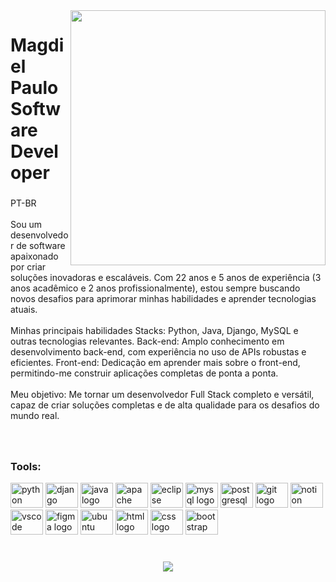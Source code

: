 <img align="right" height="408" src=""/>

### 

<h1 align="left">Magdiel Paulo<br>Software Developer</h1>

### 

<p align="left">PT-BR<br><br>Sou um desenvolvedor de software apaixonado por criar soluções inovadoras e escaláveis. Com 22 anos e 5 anos de experiência (3 anos acadêmico e 2 anos profissionalmente), estou sempre buscando novos desafios para aprimorar minhas habilidades e aprender tecnologias atuais.<br><br>Minhas principais habilidades Stacks: Python, Java, Django, MySQL e outras tecnologias relevantes. Back-end: Amplo conhecimento em desenvolvimento back-end, com experiência no uso de APIs robustas e eficientes. Front-end: Dedicação em aprender mais sobre o front-end, permitindo-me construir aplicações completas de ponta a ponta.<br><br>Meu objetivo: Me tornar um desenvolvedor Full Stack completo e versátil, capaz de criar soluções completas e de alta qualidade para os desafios do mundo real.</p>

### 

<br clear="both">

<h3 align="left">Tools:</h3>

<div align="left">
  <img src="https://cdn.jsdelivr.net/gh/devicons/devicon/icons/python/python-original.svg" height="40" width="52" alt="python logo" />
  <img src="https://cdn.jsdelivr.net/gh/devicons/devicon@latest/icons/django/django-plain.svg" height="40" width="52" alt="django logo" />
  <img src="https://cdn.jsdelivr.net/gh/devicons/devicon/icons/java/java-original.svg" height="40" width="52" alt="java logo" />
  <img src="https://cdn.jsdelivr.net/gh/devicons/devicon@latest/icons/apache/apache-original.svg" height="40" width="52" alt="apache logo" />
  <img src="https://cdn.jsdelivr.net/gh/devicons/devicon@latest/icons/eclipse/eclipse-original.svg" height="40" width="52" alt="eclipse logo" />
  <img src="https://cdn.jsdelivr.net/gh/devicons/devicon/icons/mysql/mysql-original.svg" height="40" width="52" alt="mysql logo" />
  <img src="https://cdn.jsdelivr.net/gh/devicons/devicon@latest/icons/postgresql/postgresql-original.svg" height="40" width="52" alt="postgresql logo" />
  <img src="https://cdn.jsdelivr.net/gh/devicons/devicon/icons/git/git-original.svg" height="40" width="52" alt="git logo" />
  <img src="https://cdn.jsdelivr.net/gh/devicons/devicon@latest/icons/notion/notion-original.svg" height="40" width="52" alt="notion logo" />
  <img src="https://cdn.jsdelivr.net/gh/devicons/devicon@latest/icons/vscode/vscode-original.svg" height="40" width="52" alt="vscode logo" />
  <img src="https://cdn.jsdelivr.net/gh/devicons/devicon@latest/icons/figma/figma-original.svg" height="40" width="52" alt="figma logo" />
  <img src="https://cdn.jsdelivr.net/gh/devicons/devicon@latest/icons/ubuntu/ubuntu-original.svg" height="40" width="52" alt="ubuntu logo" />
  <img src="https://cdn.jsdelivr.net/gh/devicons/devicon@latest/icons/html5/html5-original.svg" height="40" width="52" alt="html logo" />   
  <img src="https://cdn.jsdelivr.net/gh/devicons/devicon@latest/icons/css3/css3-original.svg" height="40" width="52" alt="css logo" />
  <img src="https://cdn.jsdelivr.net/gh/devicons/devicon@latest/icons/bootstrap/bootstrap-original.svg" height="40" width="52" alt="bootstrap logo" />
          
                 
          
      
          
          
</div>


### 

<br clear="both">

<div align="center">
<img src="[https://profile-counter.glitch.me/jhonataT/count.svg?"](https://profile-counter.glitch.me/jhonataT/count.svg?%22)  />
</div>
